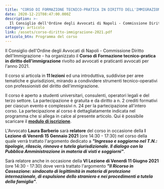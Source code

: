 ```yaml
---
title: "CORSO DI FORMAZIONE TECNICO-PRATICA IN DIRITTO DELL'IMMIGRAZIONE"
date: 2020-12-21T08:47:00.000Z
description: >-
  Il Consiglio dell'Ordine degli Avvocati di Napoli - Commissione Diritto dell'Immigrazione organizza per l'anno 2021 un corso di formazione tecnico-pratica in diritto dell'immigrazione rivolto ad avvocati e praticanti avvocati, aperto a studenti universitari, consulenti, operatori legali e del terzo settore.
category: articolo
link: /assets/corso-diritto-immigrazione-2021.pdf
articolo_btn: Programma del corso
---
```

Il Consiglio dell'Ordine degli Avvocati di Napoli - Commissione Diritto dell'Immigrazione - ha organizzato il **Corso di Formazione tecnico-pratica in diritto dell'immigrazione** rivolto ad avvocati e praticanti avvocati per l'anno 2021.

Il corso si articola in **11 lezioni** ed una introduttiva, suddivise per aree tematiche e giurisdizioni, mirando a condividere strumenti tecnico-operativi con professionisti del diritto dell'immigrazione.

Il corso è aperto a studenti universitari, consulenti, operatori legali e del terzo settore. La partecipazione è gratuita e da diritto a n. 2 crediti formativi per ciascun evento e complessivi n. 24 per la partecipazione all'intero corso. La partecipazione al corso è dettagliatamente indicata nel programma che si allega in calce al presente articolo. Qui è possibile scaricare il **[modulo di iscrizione](/assets/modulo-iscrizione-corso-diritto-immigrazione-2021.pdf)**.

L'Avvocato **Laura Barberio** sarà **relatore** del corso in occasione della **I Lezione di Venerdì 15 Gennaio 2021** (ore 14:30 - 17:30) nel corso della quale verrà trattato l'argomento dedicato a **_"Ingresso e soggiorno nel T.N.: tipologie, rilascio, rinnovo e tutela giurisdizionale. Il dialogo con la Pubblica Amministrazione in materia di visti e soggiorni"_**.

Sarà relatore anche in occasione della **VI Lezione di Venerdì 11 Giugno 2021** (ore 14:30 - 17:30) dove verrà trattato l'argomento **_"Il Ricorso in Cassazione: sindacato di legittimità in materia di protezione internazionale, di espulsione dello straniero e nei procedimenti a tutela della famiglia"_**.
